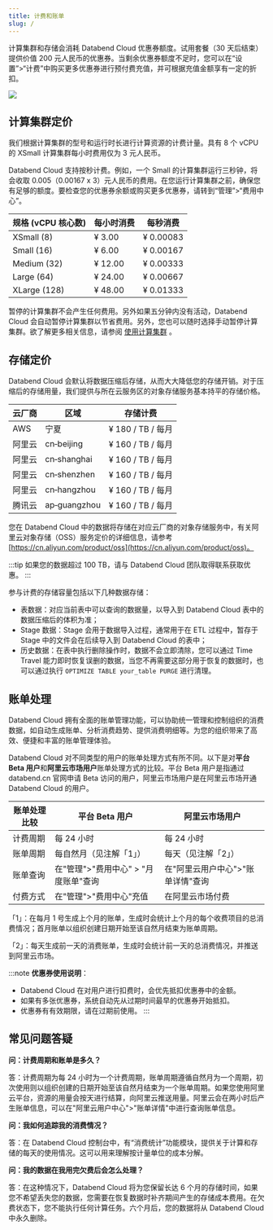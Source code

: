 ```yaml
---
title: 计费和账单
slug: /
---
```


计算集群和存储会消耗 Databend Cloud 优惠券额度。试用套餐（30 天后结束）提供价值 200 元人民币的优惠券。当剩余优惠券额度不足时，您可以在“设置”>“计费”中购买更多优惠券进行预付费充值，并可根据充值金额享有一定的折扣。

![](@site/static/img/documents_cn/pricing-billing/about.png)

## 计算集群定价

我们根据计算集群的型号和运行时长进行计算资源的计费计量。具有 8 个 vCPU 的 XSmall 计算集群每小时费用仅为 3 元人民币。

Databend Cloud 支持按秒计费。例如，一个 Small 的计算集群运行三秒钟，将会收取 0.005（0.00167 x 3）元人民币的费用。在您运行计算集群之前，确保您有足够的额度。要检查您的优惠券余额或购买更多优惠券，请转到“管理”>“费用中心”。

| 规格 (vCPU 核心数) | 每小时消费 | 每秒消费   |
| ------------------ | ---------- | ---------- |
| XSmall (8)          | ¥ 3.00     | ¥ 0.00083   |
| Small (16)        | ¥ 6.00     | ¥ 0.00167   |
| Medium (32)         | ¥ 12.00    | ¥ 0.00333   |
| Large (64)        | ¥ 24.00    | ¥ 0.00667   |
| XLarge (128)        | ¥ 48.00    | ¥ 0.01333   |

暂停的计算集群不会产生任何费用。另外如果五分钟内没有活动，Databend Cloud 会自动暂停计算集群以节省费用。另外，您也可以随时选择手动暂停计算集群。欲了解更多相关信息，请参阅 [使用计算集群](/02-using-databend-cloud/00-warehouses.md#introduction) 。

## 存储定价

Databend Cloud 会默认将数据压缩后存储，从而大大降低您的存储开销。对于压缩后的存储用量，我们提供与所在云服务区的对象存储服务基本持平的存储价格。

| 云厂商 | 区域         | 存储计费 |
|--------|--------------|------------|
| AWS    | 宁夏         | ¥ 180 / TB / 每月 |
| 阿里云 | cn‑beijing   | ¥ 160 / TB / 每月 |
| 阿里云 | cn‑shanghai  | ¥ 160 / TB / 每月 |
| 阿里云 | cn‑shenzhen  | ¥ 160 / TB / 每月 |
| 阿里云 | cn‑hangzhou  | ¥ 160 / TB / 每月 |
| 腾讯云 | ap‑guangzhou | ¥ 160 / TB / 每月 |

您在 Databend Cloud 中的数据将存储在对应云厂商的对象存储服务中，有关阿里云对象存储（OSS）服务定价的详细信息，请参考 [https://cn.aliyun.com/product/oss](https://cn.aliyun.com/product/oss)。

:::tip
如果您的数据超过 100 TB，请与 Databend Cloud 团队取得联系获取优惠。
:::

参与计费的存储容量包括以下几种数据存储：

- 表数据：对应当前表中可以查询的数据量，以导入到 Databend Cloud 表中的数据压缩后的体积为准；
- Stage 数据：Stage 会用于数据导入过程，通常用于在 ETL 过程中，暂存于 Stage 中的文件会在后续导入到 Databend Cloud 的表中；
- 历史数据：在表中执行删除操作时，数据不会立即清除，您可以通过 Time Travel 能力即时恢复误删的数据，当您不再需要这部分用于恢复的数据时，也可以通过执行 `OPTIMIZE TABLE your_table PURGE` 进行清理。

## 账单处理

Databend Cloud 拥有全面的账单管理功能，可以协助统一管理和控制组织的消费数据，如自动生成账单、分析消费趋势、提供消费明细等。为您的组织带来了高效、便捷和丰富的账单管理体验。

Databend Cloud 对不同类型的用户的账单处理方式有所不同。以下是对**平台 Beta 用户**和**阿里云市场用户**账单处理方式的比较。平台 Beta 用户是指通过 databend.cn 官网申请 Beta 访问的用户，阿里云市场用户是在阿里云市场开通 Databend Cloud 的用户。

| 账单处理比较 | 平台 Beta 用户          | 阿里云市场用户              |
|--------|-------------------|----------------------|
| 计费周期   | 每 24 小时             | 每 24 小时                |
| 账单周期   | 每自然月（见注解「1」）           | 每天（见注解「2」）                |
| 账单查询   | 在"管理">"费用中心" > "月度账单"查询    | 在"阿里云用户中心">"账单详情"查询 |
| 付费方式   | 在"管理">"费用中心"充值 | 在阿里云市场付费             |

「1」：在每月 1 号生成上个月的账单，生成时会统计上个月的每个收费项目的总消费情况；首月账单以组织创建日期开始至该自然月结束为账单周期。

「2」：每天生成前一天的消费账单，生成时会统计前一天的总消费情况，并推送到阿里云市场。

:::note
**优惠券使用说明**：

- Databend Cloud 在对用户进行扣费时，会优先抵扣优惠券中的金额。
- 如果有多张优惠券，系统自动先从过期时间最早的优惠券开始抵扣。
- 优惠券有有效期限，请在过期前使用。
:::

## 常见问题答疑

**问：计费周期和账单是多久？**

答：计费周期为每 24 小时为一个计费周期，账单周期遵循自然月为一个周期，初次使用则以组织创建的日期开始至该自然月结束为一个账单周期。如果您使用阿里云平台，资源的用量会按天进行结算，向阿里云推送用量。阿里云会在两小时后产生账单信息，可以在"阿里云用户中心">"账单详情"中进行查询账单信息。

**问：我如何追踪我的消费情况？**

答：在 Databend Cloud 控制台中，有“消费统计”功能模块，提供关于计算和存储的每天的使用情况。这可以用来理解按计量单位的成本分解。

**问：我的数据在我用完欠费后会怎么处理？**

答：在这种情况下，Databend Cloud 将为您保留长达 6 个月的存储时间，如果您不希望丢失您的数据，您需要在恢复数据时补齐期间产生的存储成本费用。在欠费状态下，您不能执行任何计算任务。六个月后，您的数据将从 Databend Cloud 中永久删除。
